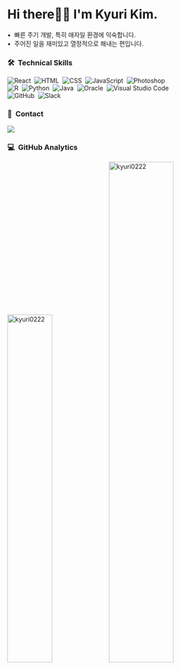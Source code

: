 <div>
  <h1>Hi there🖐🏻  I'm Kyuri Kim.</h1>
▪️ &nbsp;빠른 주기 개발, 특히 애자일 환경에 익숙합니다.<br/>
▪️ &nbsp;주어진 일을 재미있고 열정적으로 해내는 편입니다.<br/>
  
### 🛠 &nbsp;Technical Skills
![React](https://img.shields.io/badge/-React-05122A?style=flat&logo=React)&nbsp;
![HTML](https://img.shields.io/badge/-HTML-05122A?style=flat&logo=HTML5)&nbsp;
![CSS](https://img.shields.io/badge/-CSS-05122A?style=flat&logo=CSS3&logoColor=1572B6)&nbsp;
![JavaScript](https://img.shields.io/badge/-JavaScript-05122A?style=flat&logo=javascript)&nbsp; 
![Photoshop](https://img.shields.io/badge/-Photoshop-05122A?style=flat&logo=adobephotoshop)&nbsp;<br/>
![R](https://img.shields.io/badge/-R-05122A?style=flat&logo=R)&nbsp;
![Python](https://img.shields.io/badge/-Python-05122A?style=flat&logo=python)&nbsp;
![Java](https://img.shields.io/badge/-Java-05122A?style=flat&logo=java)&nbsp;
![Oracle](https://img.shields.io/badge/-Oracle-05122A?style=flat&logo=oracle)&nbsp;
![Visual Studio Code](https://img.shields.io/badge/-Visual%20Studio%20Code-05122A?style=flat&logo=visual-studio-code&logoColor=007ACC)&nbsp;\
![GitHub](https://img.shields.io/badge/-GitHub-05122A?style=flat&logo=github)&nbsp;
![Slack](https://img.shields.io/badge/-Slack-05122A?style=flat&logo=slack)&nbsp;
<br/>
  
### 🤝 &nbsp;Contact
<a href="mailto:kuri222@naver.com"><img src="https://img.shields.io/badge/-kuri222@naver.com-000000?style=flat&logo=Gmail&logoColor=white"/></a>
</div>

### 💻 &nbsp;GitHub Analytics
  <p>
    <img src="https://github-readme-stats.always0ne.vercel.app/api/top-langs/?username=kyuri0222&layout=compact&hide=html&langs_count=6" alt="kyuri0222" width="45%" />
   <img src="https://github-readme-stats.vercel.app/api?username=kyuri0222&show_icons=true" alt="kyuri0222"  width="54%"/>
  </p>
